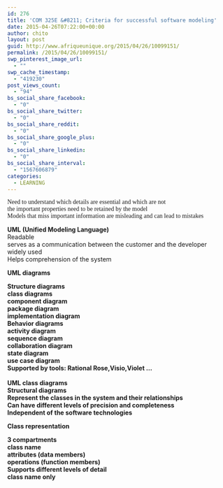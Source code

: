```yaml
---
id: 276
title: 'COM 325E &#8211; Criteria for successful software modeling'
date: 2015-04-26T07:22:00+00:00
author: chito
layout: post
guid: http://www.afriqueunique.org/2015/04/26/10099151/
permalink: /2015/04/26/10099151/
swp_pinterest_image_url:
  - ""
swp_cache_timestamp:
  - "419230"
post_views_count:
  - "94"
bs_social_share_facebook:
  - "0"
bs_social_share_twitter:
  - "0"
bs_social_share_reddit:
  - "0"
bs_social_share_google_plus:
  - "0"
bs_social_share_linkedin:
  - "0"
bs_social_share_interval:
  - "1567606879"
categories:
  - LEARNING
---
```

<span style="font-family:Verdana;">Need to understand which details are essential and which are not<br />the important properties need to be retained by the model<br />Models that miss important information are misleading and can lead to mistakes</p> 

<p>
  <strong>UML (Unified Modeling Language)<br /></strong></span>Readable<br />serves as a communication between the customer and the developer<br />widely used<br />Helps comprehension of the system
</p>

<p>
  <strong>UML diagrams</p> 
  
  <p>
    Structure diagrams<br />class diagrams<br />component diagram<br />package diagram<br />implementation diagram<br />Behavior diagrams<br />activity diagram<br />sequence diagram<br />collaboration diagram<br />state diagram<br />use case diagram<br />Supported by tools: Rational Rose,Visio,Violet …<br /><span style="font-weight:bold;"><br />UML class diagrams<br /></span>Structural diagrams<br />Represent the classes in the system and their relationships<br />Can have different levels of precision and completeness<br />Independent of the software technologies
  </p>
  
  <p>
    <span style="font-weight:bold;">Class representation</span>
  </p>
  
  <p>
    3 compartments<br />class name<br />attributes (data members)<br />operations (function members)<br />Supports different levels of detail<br />class name only
  </p>
  
  <p>
    <span style="font-weight:bold;"><br /></span></strong>
  </p>
